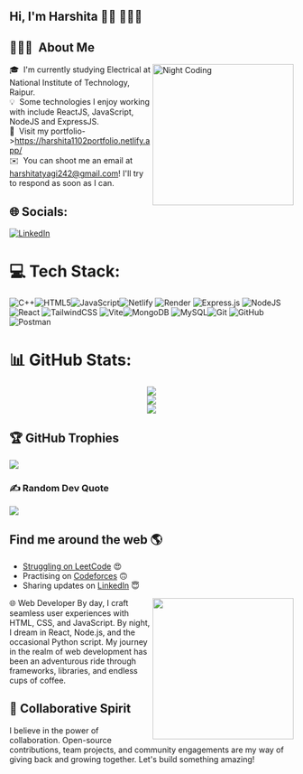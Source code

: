 <h2 align="left">Hi, I'm Harshita  👋🏾 👩🏾‍💻</h2>


## 👨🏻‍💻 &nbsp;About Me

<img alt="Night Coding" src="https://github.com/M0nica/M0nica/blob/main/octomonica/m0nica-octocat-rotating.gif?raw=true" align="right" height="250"/>

🎓 &nbsp;I'm currently studying Electrical at National Institute of Technology, Raipur.\
💡 &nbsp;Some technologies I enjoy working with include ReactJS, JavaScript, NodeJS and ExpressJS.\
🌱 &nbsp;Visit my portfolio->https://harshita1102portfolio.netlify.app/ \
✉️ &nbsp;You can shoot me an email at harshitatyagi242@gmail.com! I'll try to respond as soon as I can.
###

## 🌐 Socials:
[![LinkedIn](https://img.shields.io/badge/LinkedIn-%230077B5.svg?logo=linkedin&logoColor=white)](https://www.linkedin.com/in/harshita-tyagi-4311a7229/) 

# 💻 Tech Stack:
![C++](https://img.shields.io/badge/c++-%2300599C.svg?style=for-the-badge&logo=c%2B%2B&logoColor=white)![HTML5](https://img.shields.io/badge/html5-%23E34F26.svg?style=for-the-badge&logo=html5&logoColor=white)![JavaScript](https://img.shields.io/badge/javascript-%23323330.svg?style=for-the-badge&logo=javascript&logoColor=%23F7DF1E)![Netlify](https://img.shields.io/badge/netlify-%23000000.svg?style=for-the-badge&logo=netlify&logoColor=#00C7B7) ![Render](https://img.shields.io/badge/Render-%46E3B7.svg?style=for-the-badge&logo=render&logoColor=white) ![Express.js](https://img.shields.io/badge/express.js-%23404d59.svg?style=for-the-badge&logo=express&logoColor=%2361DAFB) ![NodeJS](https://img.shields.io/badge/node.js-6DA55F?style=for-the-badge&logo=node.js&logoColor=white) ![React](https://img.shields.io/badge/react-%2320232a.svg?style=for-the-badge&logo=react&logoColor=%2361DAFB) ![TailwindCSS](https://img.shields.io/badge/tailwindcss-%2338B2AC.svg?style=for-the-badge&logo=tailwind-css&logoColor=white) ![Vite](https://img.shields.io/badge/vite-%23646CFF.svg?style=for-the-badge&logo=vite&logoColor=white)![MongoDB](https://img.shields.io/badge/MongoDB-%234ea94b.svg?style=for-the-badge&logo=mongodb&logoColor=white) ![MySQL](https://img.shields.io/badge/mysql-4479A1.svg?style=for-the-badge&logo=mysql&logoColor=white)![Git](https://img.shields.io/badge/git-%23F05033.svg?style=for-the-badge&logo=git&logoColor=white) ![GitHub](https://img.shields.io/badge/github-%23121011.svg?style=for-the-badge&logo=github&logoColor=white)![Postman](https://img.shields.io/badge/Postman-FF6C37?style=for-the-badge&logo=postman&logoColor=white)
# 📊 GitHub Stats:
<div align="center">
  <img src="https://github-readme-stats.vercel.app/api?username=harshitatyagi&theme=dark&hide_border=false&include_all_commits=false&count_private=false" /><br/>
  <img src="https://github-readme-streak-stats.herokuapp.com/?user=harshitatyagi&theme=dark&hide_border=false" /><br/>
  <img src="https://github-readme-stats.vercel.app/api/top-langs/?username=harshitatyagi&theme=dark&hide_border=false&include_all_commits=false&count_private=false&layout=compact" />
</div>


## 🏆 GitHub Trophies
![](https://github-profile-trophy.vercel.app/?username=harshitatyagi&theme=radical&no-frame=false&no-bg=true&margin-w=4)

### ✍️ Random Dev Quote
![](https://quotes-github-readme.vercel.app/api?type=horizontal&theme=radical)

## Find me around the web 🌎 <a href="https://www.linkedin.com/in/harshita-tyagi-4311a7229/">
- Struggling on <a href="">LeetCode</a> 😍
- Practising on <a href="/">Codeforces</a> 🙃
- Sharing updates on <a href="https://www.linkedin.com/in/harshita-tyagi-4311a7229/">LinkedIn</a> 😇
 <img align="right" height="250" src="https://i.imgflip.com/65efzo.gif"  />
🌐 Web Developer 
By day, I craft seamless user experiences with HTML, CSS, and JavaScript. By night, I dream in React, Node.js, and the occasional Python script. My journey in the realm of web development has been an adventurous ride through frameworks, libraries, and endless cups of coffee.

## 🤝 Collaborative Spirit
I believe in the power of collaboration. Open-source contributions, team projects, and community engagements are my way of giving back and growing together. Let's build something amazing!



